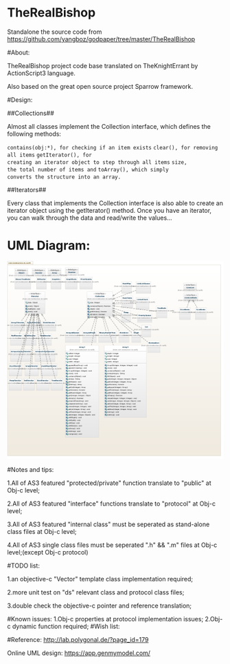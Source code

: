 TheRealBishop
=============

Standalone the source code from https://github.com/yangboz/godpaper/tree/master/TheRealBishop

#About:

TheRealBishop project code base translated on TheKnightErrant by ActionScript3 language.

Also based on the great open source project Sparrow framework.

#Design:

##Collections##

Almost all classes implement the Collection interface, which defines the following methods:

<code>contains(obj:*), for checking if an item exists</code>
<code>clear(), for removing all items</code>
<code>getIterator(), for creating an iterator object to step through all items</code>
<code>size, the total number of items and</code>
<code>toArray(), which simply converts the structure into an array.</code>

##Iterators##

Every class that implements the Collection interface is also able to create an iterator object using the getIterator() method. Once you have an iterator, you can walk through the data and read/write the values...


# UML Diagram:

![Screenshot of "UML Diagram"](https://raw.githubusercontent.com/yangboz/TheRealBishop/master/assets/UML_DataStructure.jpeg)

#Notes and tips:

1.All of AS3 featured "protected/private" function translate to "public" at Obj-c level;

2.All of AS3 featured "interface" functions translate to "protocol" at Obj-c level;

3.All of AS3 featured "internal class" must be seperated as stand-alone class files at Obj-c level;

4.All of AS3 single class files must be seperated ".h" && ".m" files at Obj-c level;(except Obj-c protocol)

#TODO list:

1.an objective-c "Vector" template class implementation required;

2.more unit test on "ds" relevant class and protocol class files;

3.double check the objective-c pointer and reference translation;


#Known issues:
1.Obj-c properties at protocol implementation issues;
2.Obj-c dynamic function required;
#Wish list:

#Reference:
http://lab.polygonal.de/?page_id=179

Online UML design: https://app.genmymodel.com/
